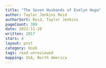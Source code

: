 ```yaml
---
title: "The Seven Husbands of Evelyn Hugo"
author: Taylor Jenkins Reid
authorSort: Reid, Taylor Jenkins
pageCount: 389
date: 2022-11-20
written: 2017
stars: 4
layout: post
category: book
tags: read unreviewed
mapping: USA, North America
---
```

